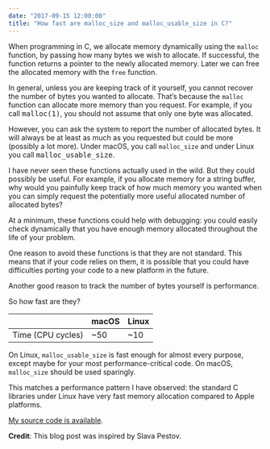 ```yaml
---
date: "2017-09-15 12:00:00"
title: "How fast are malloc_size and malloc_usable_size in C?"
---
```




When programming in C, we allocate memory dynamically using the `malloc` function, by passing how many bytes we wish to allocate. If successful, the function returns a pointer to the newly allocated memory. Later we can free the allocated memory with the `free` function.

In general, unless you are keeping track of it yourself, you cannot recover the number of bytes you wanted to allocate. That&rsquo;s because the `malloc` function can allocate more memory than you request. For example, if you call <tt>malloc(1)</tt>, you should not assume that only one byte was allocated.

However, you can ask the system to report the number of allocated bytes. It will always be at least as much as you requested but could be more (possibly a lot more). Under macOS, you call `malloc_size` and under Linux you call <tt>malloc_usable_size</tt>.

I have never seen these functions actually used in the wild. But they could possibly be useful. For example, if you allocate memory for a string buffer, why would you painfully keep track of how much memory you wanted when you can simply request the potentially more useful allocated number of allocated bytes?

At a minimum, these functions could help with debugging: you could easily check dynamically that you have enough memory allocated throughout the life of your problem.

One reason to avoid these functions is that they are not standard. This means that if your code relies on them, it is possible that you could have difficulties porting your code to a new platform in the future.

Another good reason to track the number of bytes yourself is performance.

So how fast are they?

&nbsp;                   |macOS                    |Linux                    |
-------------------------|-------------------------|-------------------------|
Time (CPU cycles)        |~50                      |~10                      |


On Linux, `malloc_usable_size` is fast enough for almost every purpose, except maybe for your most performance-critical code. On macOS, `malloc_size` should be used sparingly.

This matches a performance pattern I have observed: the standard C libraries under Linux have very fast memory allocation compared to Apple platforms.

[My source code is available](https://github.com/lemire/Code-used-on-Daniel-Lemire-s-blog/tree/master/2017/09/12).

__Credit__: This blog post was inspired by Slava Pestov.

